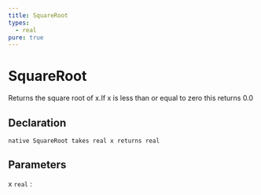 ```yaml
---
title: SquareRoot
types:
  - real
pure: true
---
```


# SquareRoot
Returns the square root of x.If x is less than or equal to zero this returns 0.0

## Declaration

```jass
native SquareRoot takes real x returns real
```

## Parameters
x `real`
: 
